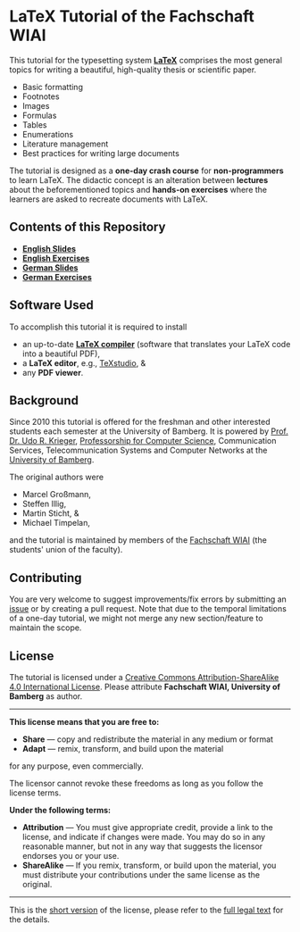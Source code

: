# LaTeX Tutorial of the Fachschaft WIAI

This tutorial for the typesetting system [**LaTeX**](https://www.latex-project.org) comprises the most general topics for writing a beautiful, high-quality thesis or scientific paper.

* Basic formatting
* Footnotes
* Images
* Formulas
* Tables
* Enumerations
* Literature management
* Best practices for writing large documents 

The tutorial is designed as a **one-day crash course** for **non-programmers** to learn LaTeX.
The didactic concept is an alteration between **lectures** about the beforementioned topics and **hands-on exercises** where the learners are asked to recreate documents with LaTeX. 


## Contents of this Repository


* [**English Slides**](English/beamer)
* [**English Exercises**](English/tasks)
* [**German Slides**](Deutsch/beamer)
* [**German Exercises**](Deutsch/aufgaben)

## Software Used

To accomplish this tutorial it is required to install
* an up-to-date [**LaTeX compiler**](https://www.latex-project.org/get) (software that translates your LaTeX code into a beautiful PDF),
* a **LaTeX editor**, e.g., [TeXstudio](http://www.texstudio.org), &
* any **PDF viewer**.


## Background

Since 2010 this tutorial is offered for the freshman and other interested students each semester at the University of Bamberg.
It is powered by [Prof. Dr. Udo R. Krieger](https://www.uni-bamberg.de/ktr/mitarbeiter/krieger), [Professorship for Computer Science](https://www.uni-bamberg.de/ktr), Communication Services, Telecommunication Systems and Computer Networks at the [University of Bamberg](https://www.uni-bamberg.de/ktr/mitarbeiter/krieger).

The original authors were

* Marcel Großmann,
* Steffen Illig,
* Martin Sticht, &
* Michael Timpelan,

and the tutorial is maintained by members of the [Fachschaft WIAI](https://wiai.de) (the students' union of the faculty).


## Contributing

You are very welcome to suggest improvements/fix errors by submitting an [issue](Issues) or by creating a pull request. Note that due to the temporal limitations of a one-day tutorial, we might not merge any new section/feature to maintain the scope.


## License

The tutorial is licensed under a [Creative Commons Attribution-ShareAlike 4.0 International License](https://creativecommons.org/licenses/by-sa/4.0/). Please attribute **Fachschaft WIAI, University of Bamberg** as author.

---
**This license means that you are free to:**

* **Share** — copy and redistribute the material in any medium or format
* **Adapt** — remix, transform, and build upon the material

for any purpose, even commercially.

The licensor cannot revoke these freedoms as long as you follow the license terms.

**Under the following terms:**

* **Attribution** — You must give appropriate credit, provide a link to the license, and indicate if changes were made. You may do so in any reasonable manner, but not in any way that suggests the licensor endorses you or your use.
* **ShareAlike** — If you remix, transform, or build upon the material, you must distribute your contributions under the same license as the original.
---

This is the [short version](https://creativecommons.org/licenses/by-sa/4.0/) of the license, please refer to the [full legal text](https://creativecommons.org/licenses/by-sa/4.0/legalcode) for the details.
